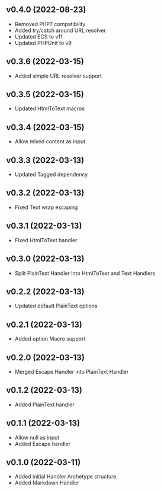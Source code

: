 ## v0.4.0 (2022-08-23)
* Removed PHP7 compatibility
* Added try/catch around URL resolver
* Updated ECS to v11
* Updated PHPUnit to v9

## v0.3.6 (2022-03-15)
* Added simple URL resolver support

## v0.3.5 (2022-03-15)
* Updated HtmlToText macros

## v0.3.4 (2022-03-15)
* Allow mixed content as input

## v0.3.3 (2022-03-13)
* Updated Tagged dependency

## v0.3.2 (2022-03-13)
* Fixed Text wrap escaping

## v0.3.1 (2022-03-13)
* Fixed HtmlToText handler

## v0.3.0 (2022-03-13)
* Split PlainText Handler into HtmlToText and Text Handlers

## v0.2.2 (2022-03-13)
* Updated default PlainText options

## v0.2.1 (2022-03-13)
* Added option Macro support

## v0.2.0 (2022-03-13)
* Merged Escape Handler into PlainText Handler

## v0.1.2 (2022-03-13)
* Added PlainText handler

## v0.1.1 (2022-03-13)
* Allow null as input
* Added Escape handler

## v0.1.0 (2022-03-11)
* Added initial Handler Archetype structure
* Added Markdown Handler
